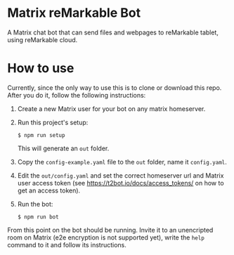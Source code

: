 # Matrix reMarkable Bot
A Matrix chat bot that can send files and webpages to reMarkable tablet, using reMarkable cloud.

# How to use
Currently, since the only way to use this is to clone or download this repo. After you do it, follow the following instructions:

1. Create a new Matrix user for your bot on any matrix homeserver.

1. Run this project's setup:
 
    `$ npm run setup` 
    
    This will generate an `out` folder.

1. Copy the `config-example.yaml` file to the `out` folder, name it `config.yaml`. 
1. Edit the `out/config.yaml` and set the correct homeserver url and Matrix user access token (see https://t2bot.io/docs/access_tokens/ on how to get an access token).
1. Run the bot:

    `$ npm run bot`

From this point on the bot should be running. Invite it to an unencripted room on Matrix (e2e encryption is not supported yet), write the `help` command to it and follow its instructions.
